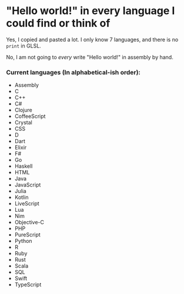 # "Hello world!" in every language I could find or think of

Yes, I copied and pasted a lot. I only know 7 languages, and there is no `print` in GLSL.

No, I am not going to *every* write "Hello world!" in assembly by hand.

### Current languages (In alphabetical-ish order):
- Assembly
- C
- C++
- C#
- Clojure
- CoffeeScript
- Crystal
- CSS
- D
- Dart
- Elixir
- F#
- Go
- Haskell
- HTML
- Java
- JavaScript
- Julia
- Kotlin
- LiveScript
- Lua
- Nim
- Objective-C
- PHP
- PureScript
- Python
- R
- Ruby
- Rust
- Scala
- SQL
- Swift
- TypeScript
